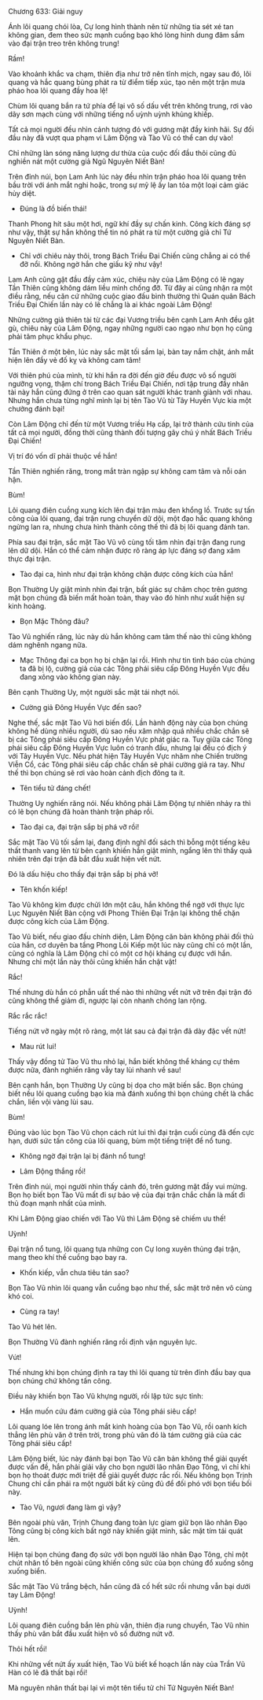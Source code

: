 




Chương 633: Giải nguy


Ánh lôi quang chói lòa, Cự long hình thành nên từ những tia sét xé tan không gian, đem theo sức mạnh cuồng bạo khó lòng hình dung đâm sầm vào đại trận treo trên không trung!

Rầm!

Vào khoảnh khắc va chạm, thiên địa như trở nên tĩnh mịch, ngay sau đó, lôi quang và hắc quang bùng phát ra từ điểm tiếp xúc, tạo nên một trận mưa pháo hoa lôi quang đầy hoa lệ!

Chùm lôi quang bắn ra tứ phía để lại vô số dấu vết trên không trung, rơi vào dãy sơn mạch cùng với những tiếng nổ uỳnh uỳnh khủng khiếp.

Tất cả mọi người đều nhìn cảnh tượng đó với gương mặt đầy kinh hãi. Sự đối đầu này đã vượt qua phạm vi Lâm Động và Tào Vũ có thể can dự vào!

Chỉ những làn sóng năng lượng dư thừa của cuộc đối đầu thôi cũng đủ nghiền nát một cường giả Ngũ Nguyên Niết Bàn!

Trên đỉnh núi, bọn Lam Anh lúc này đều nhìn trận pháo hoa lôi quang trên bầu trời với ánh mắt nghi hoặc, trong sự mỹ lệ ấy lan tỏa một loại cảm giác hủy diệt.

- Đúng là đồ biến thái!

Thanh Phong hít sâu một hơi, ngữ khí đầy sự chấn kinh. Công kích đáng sợ như vậy, thật sự hắn không thể tin nó phát ra từ một cường giả chỉ Tứ Nguyên Niết Bàn.

- Chỉ với chiêu này thôi, trong Bách Triều Đại Chiến cũng chẳng ai có thể đỡ nổi. Không ngờ hắn che giấu kỹ như vậy!

Lam Anh cũng gật đầu đầy cảm xúc, chiêu này của Lâm Động có lẽ ngay Tần Thiên cũng không dám liều mình chống đỡ. Từ đây ai cũng nhận ra một điều rằng, nếu căn cứ những cuộc giao đấu bình thường thì Quán quân Bách Triều Đại Chiến lần này có lẽ chẳng là ai khác ngoài Lâm Động!

Những cường giả thiên tài từ các đại Vương triều bên cạnh Lam Anh đều gật gù, chiêu này của Lâm Động, ngay những người cao ngạo như bọn họ cũng phải tâm phục khẩu phục.

Tần Thiên ở một bên, lúc này sắc mặt tối sầm lại, bàn tay nắm chặt, ánh mắt hiện lên đầy vẻ đố kỵ và không cam tâm!

Với thiên phú của mình, từ khi hắn ra đời đến giờ đều được vô số người ngưỡng vọng, thậm chí trong Bách Triều Đại Chiến, nơi tập trung đầy nhân tài này hắn cũng đứng ở trên cao quan sát người khác tranh giành với nhau. Nhưng hắn chưa từng nghĩ mình lại bị tên Tào Vũ từ Tây Huyền Vực kia một chưởng đánh bại!

Còn Lâm Động chỉ đến từ một Vương triều Hạ cấp, lại trở thành cứu tinh của tất cả mọi người, đồng thời cũng thành đối tượng gây chú ý nhất Bách Triều Đại Chiến!

Vị trí đó vốn dĩ phải thuộc về hắn!

Tần Thiên nghiến răng, trong mắt tràn ngập sự không cam tâm và nỗi oán hận.

Bùm!

Lôi quang điên cuồng xung kích lên đại trận màu đen khổng lồ. Trước sự tấn công của lôi quang, đại trận rung chuyển dữ dội, một đạo hắc quang không ngừng lan ra, nhưng chưa hình thành công thế thì đã bị lôi quang đánh tan.

Phía sau đại trận, sắc mặt Tào Vũ vô cùng tối tăm nhìn đại trận đang rung lên dữ dội. Hắn có thể cảm nhận được rõ ràng áp lực đáng sợ đang xâm thực đại trận.

- Tào đại ca, hình như đại trận không chặn được công kích của hắn!

Bọn Thường Uy giật mình nhìn đại trận, bất giác sự châm chọc trên gương mặt bọn chúng đã biến mất hoàn toàn, thay vào đó hình như xuất hiện sự kinh hoàng.

- Bọn Mặc Thông đâu?

Tào Vũ nghiến răng, lúc này dù hắn không cam tâm thế nào thì cũng không dám nghênh ngang nữa.

- Mạc Thông đại ca bọn họ bị chặn lại rồi. Hình như tin tình báo của chúng ta đã bị lộ, cường giả của các Tông phái siêu cấp Đông Huyền Vực đều đang xông vào không gian này.

Bên cạnh Thường Uy, một người sắc mặt tái nhợt nói.

- Cường giả Đông Huyền Vực đến sao?

Nghe thế, sắc mặt Tào Vũ hơi biến đổi. Lần hành động này của bọn chúng không hề dùng nhiều người, dù sao nếu xâm nhập quá nhiều chắc chắn sẽ bị các Tông phái siêu cấp Đông Huyền Vực phát giác ra. Tuy giữa các Tông phái siêu cấp Đông Huyền Vực luôn có tranh đấu, nhưng lại đều có địch ý với Tây Huyền Vực. Nếu phát hiện Tây Huyền Vực nhăm nhe Chiến trường Viễn Cổ, các Tông phái siêu cấp chắc chắn sẽ phái cường giả ra tay. Như thế thì bọn chúng sẽ rơi vào hoàn cảnh địch đông ta ít.

- Tên tiểu tử đáng chết!

Thường Uy nghiến răng nói. Nếu không phải Lâm Động tự nhiên nhảy ra thì có lẽ bọn chúng đã hoàn thành trận pháp rồi.

- Tào đại ca, đại trận sắp bị phá vỡ rồi!

Sắc mặt Tào Vũ tối sầm lại, đang định nghĩ đối sách thì bỗng một tiếng kêu thất thanh vang lên từ bên cạnh khiến hắn giật mình, ngẩng lên thì thấy quả nhiên trên đại trận đã bắt đầu xuất hiện vết nứt.

Đó là dấu hiệu cho thấy đại trận sắp bị phá vỡ!

- Tên khốn kiếp!

Tào Vũ không kìm được chửi lớn một câu, hắn không thể ngờ với thực lực Lục Nguyên Niết Bàn cộng với Phong Thiên Đại Trận lại không thể chặn được công kích của Lâm Động.

Tào Vũ biết, nếu giao đấu chính diện, Lâm Động căn bản không phải đối thủ của hắn, cơ duyên ba tầng Phong Lôi Kiếp một lúc này cũng chỉ có một lần, cũng có nghĩa là Lâm Động chỉ có một cơ hội kháng cự được với hắn. Nhưng chỉ một lần này thôi cũng khiến hắn chật vật!

Rắc!

Thế nhưng dù hắn có phẫn uất thế nào thì những vết nứt vỡ trên đại trận đó cũng không thể giảm đi, ngược lại còn nhanh chóng lan rộng.

Rắc rắc rắc!

Tiếng nứt vỡ ngày một rõ ràng, một lát sau cả đại trận đã dày đặc vết nứt!

- Mau rút lui!

Thấy vậy đồng tử Tào Vũ thu nhỏ lại, hắn biết không thể kháng cự thêm được nữa, đành nghiến răng vẫy tay lùi nhanh về sau!

Bên cạnh hắn, bọn Thường Uy cũng bị dọa cho mặt biến sắc. Bọn chúng biết nếu lôi quang cuồng bạo kia mà đánh xuống thì bọn chúng chết là chắc chắn, liền vội vàng lùi sau.

Bùm!

Đúng vào lúc bọn Tào Vũ chọn cách rút lui thì đại trận cuối cùng đã đến cực hạn, dưới sức tấn công của lôi quang, bùm một tiếng triệt để nổ tung.

- Không ngờ đại trận lại bị đánh nổ tung!

- Lâm Động thắng rồi!

Trên đỉnh núi, mọi người nhìn thấy cảnh đó, trên gương mặt đầy vui mừng. Bọn họ biết bọn Tào Vũ mất đi sự bảo vệ của đại trận chắc chắn là mất đi thủ đoạn mạnh nhất của mình.

Khi Lâm Động giao chiến với Tào Vũ thì Lâm Động sẽ chiếm ưu thế!

Uỳnh!

Đại trận nổ tung, lôi quang tựa những con Cự long xuyên thủng đại trận, mang theo khí thế cuồng bạo bay ra.

- Khốn kiếp, vẫn chưa tiêu tán sao?

Bọn Tào Vũ nhìn lôi quang vẫn cuồng bạo như thế, sắc mặt trở nên vô cùng khó coi.

- Cùng ra tay!

Tào Vũ hét lên.

Bọn Thường Vũ đành nghiến răng rồi định vận nguyên lực.

Vút!

Thế nhưng khi bọn chúng định ra tay thì lôi quang từ trên đỉnh đầu bay qua bọn chúng chứ không tấn công.

Điều này khiến bọn Tào Vũ khựng người, rồi lập tức sực tỉnh:

- Hắn muốn cứu đám cường giả của Tông phái siêu cấp!

Lôi quang lóe lên trong ánh mắt kinh hoàng của bọn Tào Vũ, rồi oanh kích thẳng lên phù văn ở trên trời, trong phù văn đó là tám cường giả của các Tông phái siêu cấp!

Lâm Động biết, lúc này đánh bại bọn Tào Vũ căn bản không thể giải quyết được vấn đề, hắn phải giải vây cho bọn người lão nhân Đạo Tông, vì chỉ khi bọn họ thoát được mới triệt để giải quyết được rắc rối. Nếu không bọn Trịnh Chung chỉ cần phái ra một người bất kỳ cũng đủ để đối phó với bọn tiểu bối này.

- Tào Vũ, ngươi đang làm gì vậy?

Bên ngoài phù văn, Trịnh Chung đang toàn lực giam giữ bọn lão nhân Đạo Tông cũng bị công kích bất ngờ này khiến giật mình, sắc mặt tím tái quát lên.

Hiện tại bọn chúng đang đọ sức với bọn người lão nhân Đạo Tông, chỉ một chút nhân tố bên ngoài cũng khiến công sức của bọn chúng đổ xuống sông xuống biển.

Sắc mặt Tào Vũ trắng bệch, hắn cũng đã cố hết sức rồi nhưng vẫn bại dưới tay Lâm Động!

Uỳnh!

Lôi quang điên cuồng bắn lên phù văn, thiên địa rung chuyển, Tào Vũ nhìn thấy phù văn bắt đầu xuất hiện vô số đường nứt vỡ.

Thôi hết rồi!

Khi những vết nứt ấy xuất hiện, Tào Vũ biết kế hoạch lần này của Trần Vũ Hàn có lẽ đã thất bại rồi!

Mà nguyên nhân thất bại lại vì một tên tiểu tử chỉ Tứ Nguyên Niết Bàn!




